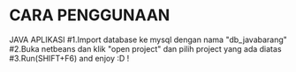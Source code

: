 # CARA PENGGUNAAN
JAVA APLIKASI
#1.Import database ke mysql dengan nama "db_javabarang"
#2.Buka netbeans dan  klik "open project" dan pilih project yang ada diatas
#3.Run(SHIFT+F6) and enjoy :D !
